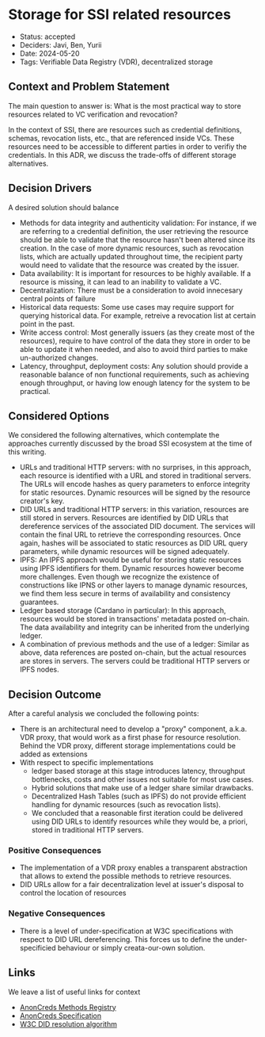 # Storage for SSI related resources

- Status: accepted
- Deciders: Javi, Ben, Yurii
- Date: 2024-05-20
- Tags: Verifiable Data Registry (VDR), decentralized storage


## Context and Problem Statement

The main question to answer is: What is the most practical way to store resources related to VC verification and revocation?

In the context of SSI, there are resources such as credential definitions, schemas, revocation lists, etc., that are referenced inside VCs. These resources need to be accessible to different parties in order to verifiy the credentials. In this ADR, we discuss the trade-offs of different storage alternatives.

## Decision Drivers

A desired solution should balance

- Methods for data integrity and authenticity validation: For instance, if we are referring to a credential definition, the user retrieving the resource should be able to validate that the resource hasn't been altered since its creation. In the case of more dynamic resources, such as revocation lists, which are actually updated throughout time, the recipient party would need to validate that the resource was created by the issuer.
- Data availability: It is important for resources to be highly available. If a resource is missing, it can lead to an inability to validate a VC.
- Decentralization: There must be a consideration to avoid innecesary central points of failure
- Historical data requests: Some use cases may require support for querying historical data. For example, retreive a revocation list at certain point in the past.
- Write access control: Most generally issuers (as they create most of the resources), require to have control of the data they store in order to be able to update it when needed, and also to avoid third parties to make un-authorized changes.
- Latency, throughput, deployment costs: Any solution should provide a reasonable balance of non functional requirements, such as achieving enough throughput, or having low enough latency for the system to be practical.

## Considered Options

We considered the following alternatives, which contemplate the approaches currently discussed by the broad SSI ecosystem at the time of this writing.

- URLs and traditional HTTP servers: with no surprises, in this approach, each resource is identified with a URL and stored in traditional servers. The URLs will encode hashes as query parameters to enforce integrity for static resources. Dynamic resources will be signed by the resource creator's key.
- DID URLs and traditional HTTP servers: in this variation, resources are still stored in servers. Resources are identified by DID URLs that dereference services of the associated DID document. The services will contain the final URL to retrieve the corresponding resources. Once again, hashes will be associated to static resources as DID URL query parameters, while dynamic resources will be signed adequately.
- IPFS: An IPFS approach would be useful for storing static resources using IPFS identifiers for them. Dynamic resources however become more challenges. Even though we recognize the existence of constructions like IPNS or other layers to manage dynamic resources, we find them less secure in terms of availability and consistency guarantees.
- Ledger based storage (Cardano in particular): In this approach, resources would be stored in transactions' metadata posted on-chain. The data availability and integrity can be inherited from the underlying ledger.
- A combination of previous methods and the use of a ledger: Similar as above, data references are posted on-chain, but the actual resources are stores in servers. The servers could be traditional HTTP servers or IPFS nodes.

## Decision Outcome

After a careful analysis we concluded the following points:
- There is an architectural need to develop a "proxy" component, a.k.a. VDR proxy, that would work as a first phase for resource resolution. Behind the VDR proxy, different storage implementations could be added as extensions
- With respect to specific implementations
  + ledger based storage at this stage introduces latency, throughput bottlenecks, costs and other issues not suitable for most use cases.
  + Hybrid solutions that make use of a ledger share similar drawbacks.
  + Decentralized Hash Tables (such as IPFS) do not provide efficient handling for dynamic resources (such as revocation lists).
  + We concluded that a reasonable first iteration could be delivered using DID URLs to identify resources while they would be, a priori, stored in traditional HTTP servers.

### Positive Consequences

- The implementation of a VDR proxy enables a transparent abstraction that allows to extend the possible methods to retrieve resources.
- DID URLs allow for a fair decentralization level at issuer's disposal to control the location of resources

### Negative Consequences

- There is a level of under-specification at W3C specifications with respect to DID URL dereferencing. This forces us to define the under-specificied behaviour or simply creata-our-own solution.

## Links

We leave a list of useful links for context

- [AnonCreds Methods Registry](https://hyperledger.github.io/anoncreds-methods-registry/)
- [AnonCreds Specification](https://hyperledger.github.io/anoncreds-spec/)
- [W3C DID resolution algorithm](https://w3c-ccg.github.io/did-resolution/)

